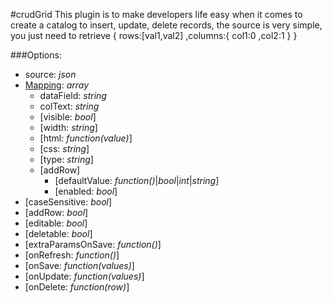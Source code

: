 #crudGrid
This plugin is to make developers life easy when it comes to create a catalog to insert, update, delete records, the source is very simple, you just need to retrieve 
{
  rows:[val1,val2]
  ,columns:{
            col1:0
            ,col2:1
            }
  }



###Options:

- source: *json*
- [Mapping](https://jsfiddle.net/fabyyiola/tvcLh3an/10/): *array*
  - dataField: *string*
  - colText: *string*
  - [visible: *bool*]
  - [width: *string*]
  - [html: *function(value)*]
  - [css: *string*]
  - [type: *string*]
  -  [addRow]
     - [defaultValue: *function()*|*bool*|*int*|*string*]
     - [enabled: *bool*]
- [caseSensitive: *bool*]
- [addRow: *bool*]
- [editable: *bool*]
- [deletable: *bool*]
- [extraParamsOnSave: *function()*]
- [onRefresh: *function()*]
- [onSave: *function(values)*]
- [onUpdate: *function(values)*]
- [onDelete: *function(row)*]
  
